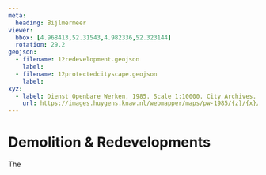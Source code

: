 ```yaml
---
meta:
  heading: Bijlmermeer
viewer:
  bbox: [4.968413,52.31543,4.982336,52.323144]
  rotation: 29.2
geojson:
  - filename: 12redevelopment.geojson
    label:
  - filename: 12protectedcityscape.geojson
    label:
xyz:
  - label: Dienst Openbare Werken, 1985. Scale 1:10000. City Archives. Stadsarchief Amsterdam.
    url: https://images.huygens.knaw.nl/webmapper/maps/pw-1985/{z}/{x}/{y}.png
---
```

# Demolition & Redevelopments
The
